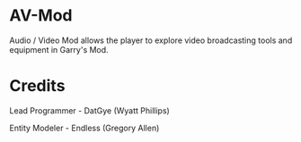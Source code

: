 # AV-Mod
Audio / Video Mod allows the player to explore video broadcasting tools and equipment in Garry's Mod.

# Credits
Lead Programmer - DatGye (Wyatt Phillips)

Entity Modeler  - Endless (Gregory Allen)
